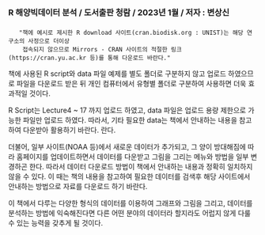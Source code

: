 ### R 해양빅데이터 분석 / 도서출판 청람 / 2023년 1월 / 저자 : 변상신 ###

####  
       "책에 예시로 제시한 R download 사이트(cran.biodisk.org : UNIST)는 해당 연구소의 사정으로 더이상
        접속되지 않으므로 Mirrors - CRAN 사이트의 적절한 링크(https://cran.yu.ac.kr 등)를 통해 다운로드 바란다."

책에 사용된 R script와 data 파일 예제를 별도 폴더로 구분하지 않고 업로드 하였으므로
파일을 다운로드 받은 뒤 개인 컴퓨터에서 유형별 폴더로 구분하여 사용하면 더욱 효과적일 것이다.

R Script는 Lecture4 ~ 17 까지 업로드 하였고, data 파일은 업로드 용량 제한으로 가능한 파일만
업로드 하였다. 따라서, 기타 필요한 data는 책에서 안내하는 내용을 참고하여 다운받아 활용하기 바란다.
란다. 

더불어, 일부 사이트(NOAA 등)에서 새로운 데이터가 추가되고, 그 양이 방대해짐에 따라 홈페이지를 
업데이트하면서 데이터를 다운받고 그림을 그리는 메뉴와 방법을 일부 변경하곤 한다. 
  따라서 데이터 다운로드 방법이 책에서 안내하는 내용과 정확히 일치하지 않을 수 있다. 
이 때는 책의 내용을 참고하여 필요한 데이터를 검색후 해당 사이트에서 안내하는 방법으로 자료를 다운로드 
하기 바란다.

  이 책에서 다루는 다양한 형식의 데이터를 이용하여 그래프와 그림을 그리고, 데이터를 분석하는 방법에
익숙해진다면 다른 어떤 분야의 데이터라 할지라도 어럽지 않게 다룰 수 있는 능력을 갖추게 될 것이다. 
